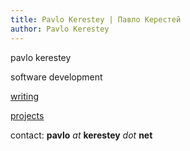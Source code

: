 ```yaml
---
title: Pavlo Kerestey | Павло Керестей
author: Pavlo Kerestey
---
```


pavlo kerestey

software development

[writing](/writing/)

[projects](https://github.com/ptek)

contact: **pavlo** _at_ **kerestey** _dot_ **net**